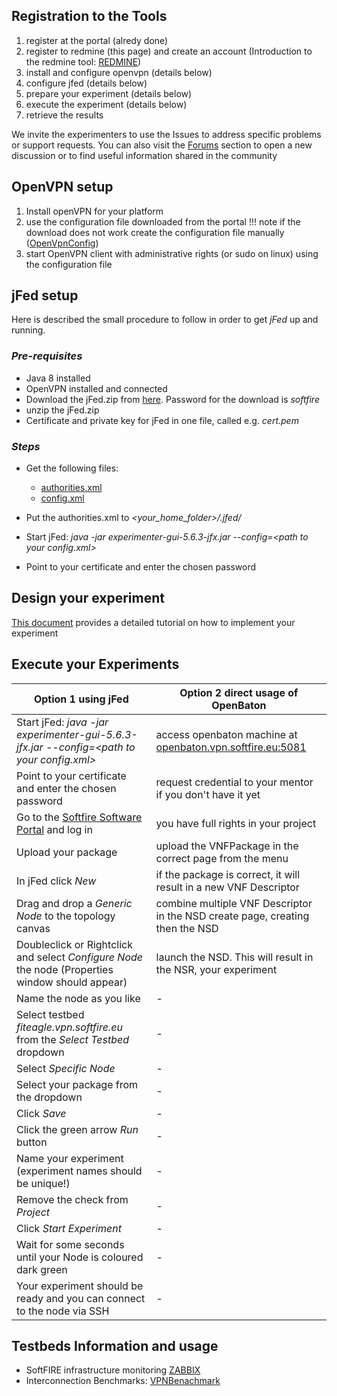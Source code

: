 ## Registration to the Tools

1. register at the portal (alredy done)
1. register to redmine (this page) and create an account (Introduction to the redmine tool: [REDMINE](https://redmine.softfire.eu/documents/3))
1. install and configure openvpn (details below)
1. configure jfed (details below)
1. prepare your experiment (details below)
1. execute the experiment (details below)
1. retrieve the results

We invite the experimenters to use the Issues to address specific problems or support requests. You can also visit the [Forums](https://redmine.softfire.eu/projects/softfire/boards) section to open a new discussion or to find useful information shared in the community

## OpenVPN setup

1. Install openVPN for your platform
1. use the configuration file downloaded from the portal
!!! note
    if the download does not work create the configuration file manually ([OpenVpnConfig](linktoopenvpnfile))
1. start OpenVPN client with administrative rights (or sudo on linux) using the configuration file

## jFed setup

Here is described the small procedure to follow in order to get *jFed* up and running.

### *Pre-requisites*

* Java 8 installed
* OpenVPN installed and connected
* Download the jFed.zip from [here](https://owncloud.tu-berlin.de/index.php/s/tB1eKv8yCRUheTR). Password for the download is *softfire*
* unzip the jFed.zip
* Certificate and private key for jFed in one file, called e.g. *_cert.pem_*

### *Steps*

* Get the following files:
  * [authorities.xml](https://redmine.softfire.eu/redmine/attachments/download/68/authorities.xml)
  * [config.xml](https://redmine.softfire.eu/redmine/attachments/download/69/config.xml)
* Put the authorities.xml to *<your_home_folder\>/.jfed/*

* Start jFed:  _java -jar experimenter-gui-5.6.3-jfx.jar --config=<path to your config.xml\>_
* Point to your certificate and enter the chosen password

## Design your experiment

[This document](https://redmine.softfire.eu/attachments/download/197/design_the_nfv_solution.pdf)  provides a detailed tutorial on how to implement your experiment

## Execute your Experiments
| Option 1 using jFed                                                                               | Option 2 direct usage of OpenBaton                                                                  |
|---------------------------------------------------------------------------------------------------|-----------------------------------------------------------------------------------------------------|
| Start jFed: *java -jar experimenter-gui-5.6.3-jfx.jar --config=<path to your config.xml\>*        | access openbaton machine at [openbaton.vpn.softfire.eu:5081](http://openbaton.vpn.softfire.eu:5081) |
| Point to your certificate and enter the chosen password                                           | request credential to your mentor if you don't have it yet                                          |
| Go to the [Softfire Software Portal](http://172.20.30.52:5083) and log in                         | you have full rights in your project                                                                |
| Upload your package                                                                               | upload the VNFPackage in the correct page from the menu                                             |
| In jFed click *New*                                                                               | if the package is correct, it will result in a new VNF Descriptor                                   |
| Drag and drop a *Generic Node* to the topology canvas                                             | combine multiple VNF Descriptor in the NSD create page, creating then the NSD                       |
| Doubleclick or Rightclick and select *Configure Node*  the node (Properties window should appear) | launch the NSD. This will result in the NSR, your experiment                                        |
| Name the node as you like                                                                         | -                                                                                                   |
| Select testbed *fiteagle.vpn.softfire.eu* from the *Select Testbed* dropdown                      | -                                                                                                   |
| Select *Specific Node*                                                                            | -                                                                                                   |
| Select your package from the dropdown                                                             | -                                                                                                   |
| Click *Save*                                                                                      | -                                                                                                   |
| Click the green arrow *Run* button                                                                | -                                                                                                   |
| Name your experiment (experiment names should be unique!)                                         | -                                                                                                   |
| Remove the check from *Project*                                                                   | -                                                                                                   |
| Click *Start Experiment*                                                                          | -                                                                                                   |
| Wait for some seconds until your Node is coloured dark green                                      | -                                                                                                   |
| Your experiment should be ready and you can connect to the node via SSH                           | -                                                                                                   |

## Testbeds Information and usage

* SoftFIRE infrastructure monitoring [ZABBIX](https://zabbix.softfire.eu)
* Interconnection Benchmarks: [VPNBenachmark](vpnbenchmarklink)
